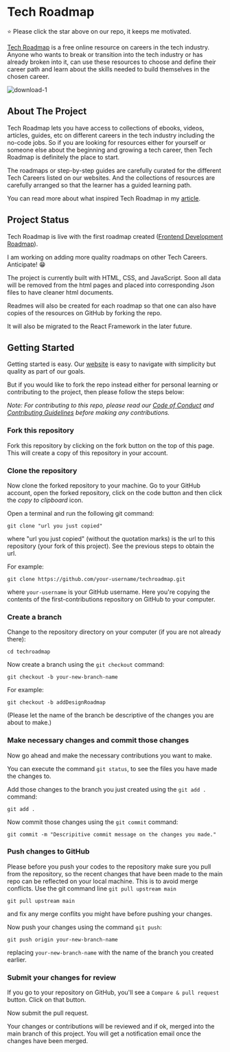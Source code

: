 # Tech Roadmap

⭐ Please click the star above on our repo, it keeps me motivated.

[Tech Roadmap](https://techroadmap.netlify.app) is a free online resource on careers in the tech industry. 
Anyone who wants to break or transition into the tech industry or has already broken into it, 
can use these resources to choose and define their career path and learn about the skills needed to build themselves in the chosen career.

<img src="https://i.ibb.co/KVJWT3L/download-1.jpg" alt="download-1" border="0">

## About The Project
Tech Roadmap lets you have access to collections of ebooks, videos, articles, guides, etc on different careers in the tech industry including the no-code jobs. 
So if you are looking for resources either for yourself or someone else about the beginning and growing a tech career, then Tech Roadmap is definitely the place to start.

The roadmaps or step-by-step guides are carefully curated for the different Tech Careers listed on our websites. And the collections of resources are carefully arranged 
so that the learner has a guided learning path.

You can read more about what inspired Tech Roadmap in my [article](https://blog.timonwa.com/tech-roadmap-everything-you-need-to-help-you-choose-and-learn-a-career-in-tech).

## Project Status
Tech Roadmap is live with the first roadmap created ([Frontend Development Roadmap](https://techroadmap.netlify.app/html/careers/frontend.html)).

I am working on adding more quality roadmaps on other Tech Careers. Anticipate! 😁

The project is currently built with HTML, CSS, and JavaScript. Soon all data will be removed from the html pages and placed into corresponding Json files to have cleaner html documents.

Readmes will also be created for each roadmap so that one can also have copies of the resources on GitHub by forking the repo.
 
It will also be migrated to the React Framework in the later future.

## Getting Started
Getting started is easy. Our [website](https://techroadmap.netlify.app) is easy to navigate with simplicity but quality as part of our goals.

But if you would like to fork the repo instead either for personal learning or contributing to the project, then please follow the steps below:

*Note: For contributing to this repo, please read our [Code of Conduct](https://github.com/Timonwa/techroadmap/blob/main/CODE_OF_CONDUCT.md) and [Contributing Guidelines](https://github.com/Timonwa/techroadmap/blob/main/CONTRIBUTING.md) before making any contributions.* 

### Fork this repository

Fork this repository by clicking on the fork button on the top of this page.
This will create a copy of this repository in your account.

### Clone the repository

Now clone the forked repository to your machine. Go to your GitHub account, open the forked repository, click on the code button and then click the _copy to clipboard_ icon.

Open a terminal and run the following git command:

```
git clone "url you just copied"
```

where "url you just copied" (without the quotation marks) is the url to this repository (your fork of this project). See the previous steps to obtain the url.

For example:

```
git clone https://github.com/your-username/techroadmap.git
```

where `your-username` is your GitHub username. Here you're copying the contents of the first-contributions repository on GitHub to your computer.

### Create a branch

Change to the repository directory on your computer (if you are not already there):

```
cd techroadmap
```

Now create a branch using the `git checkout` command:

```
git checkout -b your-new-branch-name
```

For example:

```
git checkout -b addDesignRoadmap
```

(Please let the name of the branch be descriptive of the changes you are about to make.)

### Make necessary changes and commit those changes

Now go ahead and make the necessary contributions you want to make.

You can execute the command `git status`, to see the files you have made the changes to.

Add those changes to the branch you just created using the `git add .` command:

```
git add .
```

Now commit those changes using the `git commit` command:

```
git commit -m "Descripitive commit message on the changes you made."
```

### Push changes to GitHub

Please before you push your codes to the repository make sure you pull from the repository, so the recent changes that have been made to the main repo can be reflected on your local machine. This is to avoid merge conflicts. Use the git command line `git pull upstream main`

```
git pull upstream main
```

and fix any merge conflits you might have before pushing your changes.

Now push your changes using the command `git push`:

```
git push origin your-new-branch-name
```

replacing `your-new-branch-name` with the name of the branch you created earlier.

### Submit your changes for review

If you go to your repository on GitHub, you'll see a `Compare & pull request` button. Click on that button.

Now submit the pull request.

Your changes or contributions will be reviewed and if ok, merged into the main branch of this project. You will get a notification email once the changes have been merged.

